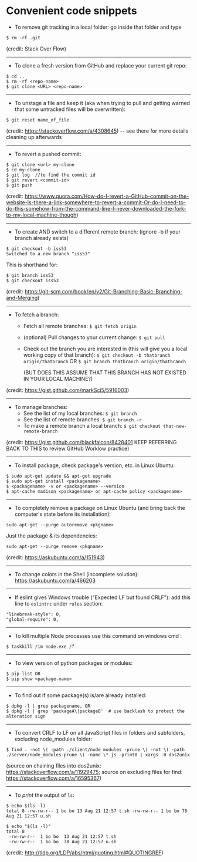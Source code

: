 # Convenient code snippets

* To remove git tracking in a local folder: go inside that folder and type
```
$ rm -rf .git
```
(credit: Stack Over Flow)

----------

* To clone a fresh version from GitHub and replace your current git repo:
```
$ cd ..
$ rm -rf <repo-name>
$ git clone <URL> <repo-name>
```

----------

* To unstage a file and keep it (aka when trying to pull and getting warned that some untracked files will be overwritten):
```
$ git reset name_of_file
```
(credit: https://stackoverflow.com/a/4308645) -- see there for more details cleaning up afterwards

----------

* To revert a pushed commit:
```
$ git clone <url> my-clone
$ cd my-clone
$ git log  //to find the commit id
$ git revert <commit-id>
$ git push
```
(credit: https://www.quora.com/How-do-I-revert-a-GitHub-commit-on-the-website-Is-there-a-link-somewhere-to-revert-a-commit-Or-do-I-need-to-do-this-somehow-from-the-command-line-I-never-downloaded-the-fork-to-my-local-machine-though)

----------

* To create AND switch to a different remote branch: (ignore -b if your branch already exists)
```
$ git checkout -b iss53
Switched to a new branch "iss53"
```
This is shorthand for:
```
$ git branch iss53
$ git checkout iss53
```
(credit: https://git-scm.com/book/en/v2/Git-Branching-Basic-Branching-and-Merging)

----------

* To fetch a branch:
  * Fetch all remote branches: `$ git fetch origin`
  * (optional) Pull changes to your current change: `$ git pull`
  * Check out the branch you are interested in (this will give you a local working copy of that branch):
    `$ git checkout -b thatbranch origin/thatbranch` 
    OR
    `$ git branch thatbranch origin/thatbranch`    
    
    (BUT DOES THIS ASSUME THAT THIS BRANCH HAS NOT EXISTED IN YOUR LOCAL MACHINE?)
    
(credit: https://gist.github.com/markSci5/5916003)

----------

* To manage branches:
  * See the list of my local branches: `$ git branch`
  * See the list of remote branches: `$ git branch -r`
  * To make a remote branch a local branch: `$ git checkout that-new-remote-branch`

(credit: https://gist.github.com/blackfalcon/8428401 KEEP REFERRING BACK TO THIS to review GitHub Worklow practice)

----------

* To install package, check package's version, etc. in Linux Ubuntu:

```
$ sudo apt-get update && apt-get upgrade
$ sudo apt-get install <packagename>
$ <packagename> -v or <packagename> --version
$ apt-cache madison <packagename> or apt-cache policy <packagename>
```

----------

* To completely remove a package on Linux Ubuntu (and bring back the computer's state before its installation):
```
sudo apt-get --purge autoremove <pkgname>
```
  Just the package & its dependencies: 
```
sudo apt-get --purge remove <pkgname>
```
(credit: https://askubuntu.com/a/151943)

----------

* To change colors in the Shell (incomplete solution):
   https://askubuntu.com/a/466203
   
----------
   
* If eslint gives Windows trouble ("Expected LF but found CRLF"): add this line to `eslintrc` under `rules` section: 
```
"linebreak-style": 0,
"global-require": 0,
```
       
----------

* To kill multiple Node processes use this command on windows cmd : 
```
$ taskkill /im node.exe /f
```

----------

* To view version of python packages or modules:
```
$ pip list OR
$ pip show <package-name>
```

----------

* To find out if some package(s) is/are already installed:
```
$ dpkg -l | grep packagename, OR
$ dpkg -l | grep 'packageA\|packageB'  # use backlash to protect the alteration sign
```

----------

* To convert CRLF to LF on all JavaScript files in folders and subfolders, excluding node_modules folder:
```
$ find . -not \( -path ./client/node_modules -prune \) -not \( -path ./server/node_modules-prune \) -name \*.js -print0 | xargs -0 dos2unix
```
(source on chaining files into dos2unix: https://stackoverflow.com/a/11929475; source on excluding files for find: https://stackoverflow.com/a/16595367)

----------

* To _print_ the output of `ls`:

```
$ echo $(ls -l)
total 8 -rw-rw-r-- 1 bo bo 13 Aug 21 12:57 t.sh -rw-rw-r-- 1 bo bo 78 Aug 21 12:57 u.sh

$ echo "$(ls -l)"
total 8
 -rw-rw-r--  1 bo bo  13 Aug 21 12:57 t.sh
 -rw-rw-r--  1 bo bo  78 Aug 21 12:57 u.sh
 ```
 (credit: http://tldp.org/LDP/abs/html/quoting.html#QUOTINGREF)
   
